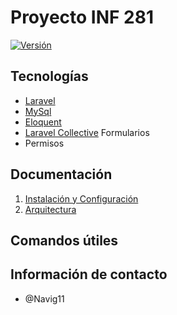 # Proyecto INF 281

<p>
    <a href="./">
        <img src="https://img.shields.io/badge/version-v1.0.0-blue" alt="Versión">
    </a>
</p>

## Tecnologías

- [Laravel](https://typeorm.io/)
- [MySql](https://www.mysql.org/)
- [Eloquent](https://typeorm.io/)
- [Laravel Collective]() Formularios
- []() Permisos
## Documentación

1. [Instalación y Configuración](INSTALL.md)
2. [Arquitectura](/docs/arquitectura.md)

## Comandos útiles

## Información de contacto

- @Navig11
